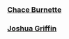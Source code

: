 ### [Chace Burnette](https://github.com/chaceburnette)
### [Joshua Griffin](https://github.com/joshuakg)
